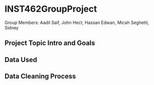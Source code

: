 # INST462GroupProject

Group Members: Aadil Saif, John Hect, Hassan Edwan, Micah Seghetti, Sidney

## Project Topic Intro and Goals

## Data Used

## Data Cleaning Process